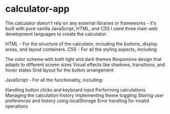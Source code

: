 # calculator-app
The calculator doesn't rely on any external libraries or frameworks - it's built with pure vanilla JavaScript, HTML, and CSS
I used three main web development languages to create the calculator:

HTML - For the structure of the calculator, including the buttons, display areas, and layout containers.
CSS - For all the styling aspects, including:

The color scheme with both light and dark themes
Responsive design that adapts to different screen sizes
Visual effects like shadows, transitions, and hover states
Grid layout for the button arrangement


JavaScript - For all the functionality, including:

Handling button clicks and keyboard input
Performing calculations
Managing the calculation history
Implementing theme toggling
Storing user preferences and history using localStorage
Error handling for invalid operations